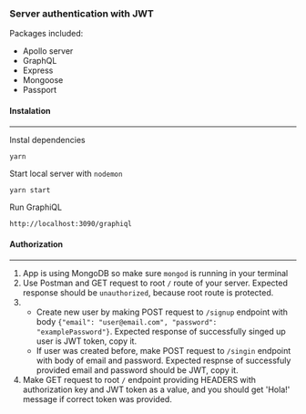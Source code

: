 ### Server authentication with JWT

Packages included:
* Apollo server
* GraphQL
* Express
* Mongoose
* Passport

#### Instalation
----------

Instal dependencies
```javascript
yarn
```

Start local server with `nodemon`

```
yarn start
```

Run GraphiQL
```
http://localhost:3090/graphiql
```

#### Authorization
-----------

1. App is using MongoDB so make sure `mongod` is running in your terminal
2. Use Postman and GET request to root `/` route of your server. Expected response should be `unauthorized`, because root route is protected.
3. * Create new user by making POST request to `/signup` endpoint with body `{"email": "user@email.com", "password": "examplePassword"}`. Expected response of successfully singed up user is JWT token, copy it.
	* If user was created before, make POST request to `/singin` endpoint with body of email and password. Expected respnse of successfuly provided email and password should be JWT, copy it.
4. Make GET request to root `/` endpoint providing HEADERS with authorization key and JWT token as a value, and you should get 'Hola!' message if correct token was provided.